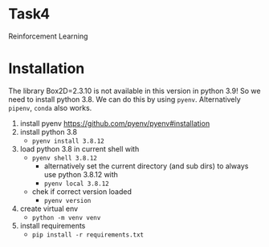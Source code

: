 # Task4
Reinforcement Learning

# Installation
The library Box2D=2.3.10 is not available in this version in python 3.9!
So we need to install python 3.8. We can do this by using `pyenv`.
Alternatively `pipenv`, `conda` also works.

1. install pyenv https://github.com/pyenv/pyenv#installation
2. install python 3.8
   - `pyenv install 3.8.12`
3. load python 3.8 in current shell with
   - `pyenv shell 3.8.12`
     - alternatively set the current directory (and sub dirs) to always use python 3.8.12 with
     - `pyenv local 3.8.12`
   - chek if correct version loaded
      - `pyenv version`
4. create virtual env
   - `python -m venv venv`
5. install requirements
   - `pip install -r requirements.txt`